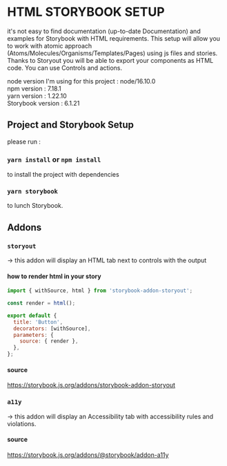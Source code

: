 # HTML STORYBOOK SETUP

it's not easy to find documentation (up-to-date Documentation) and examples for Storybook with HTML requirements. This setup will allow you to work with atomic approach (Atoms/Molecules/Organisms/Templates/Pages) using js files and stories. Thanks to Storyout you will be able to export your components as HTML code. You can use Controls and actions.


node version I'm using for this project : node/16.10.0 \
npm version : 7.18.1 \
yarn version : 1.22.10 \
Storybook version : 6.1.21

## Project and Storybook Setup

please run :

### `yarn install` or `npm install`
to install the project with dependencies
### `yarn storybook`
to lunch Storybook.

## Addons

### `storyout`
-> this addon will display an HTML tab next to controls with the output

#### how to render html in your story

```javascript
import { withSource, html } from 'storybook-addon-storyout';

const render = html();

export default {
  title: 'Button',
  decorators: [withSource],
  parameters: {
    source: { render },
  },
};
```

#### source
https://storybook.js.org/addons/storybook-addon-storyout

### `a11y`
-> this addon will display an Accessibility tab with accessibility rules and violations.

#### source
https://storybook.js.org/addons/@storybook/addon-a11y